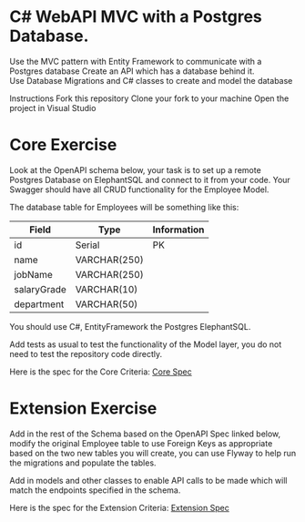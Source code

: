 # C# WebAPI MVC with a Postgres Database.

Use the MVC pattern with Entity Framework to communicate with a Postgres database Create an API which has a database behind it.  
Use Database Migrations and C# classes to create and model the database

Instructions Fork this repository Clone your fork to your machine Open the project in Visual Studio

# Core Exercise

Look at the OpenAPI schema below, your task is to set up a remote Postgres Database on ElephantSQL and connect to it from your code. Your Swagger should have all CRUD functionality for the Employee Model.

The database table for Employees will be something like this:


| Field       | Type         | Information |
|-------------|--------------|-------------|
| id          | Serial       | PK          |
| name        | VARCHAR(250) |             |
| jobName     | VARCHAR(250) |             |
| salaryGrade | VARCHAR(10)  |             |
| department  | VARCHAR(50)  |             |



You should use C#, EntityFramework the Postgres ElephantSQL.

Add tests as usual to test the functionality of the Model layer, you do not need to test the repository code directly.

Here is the spec for the Core Criteria: [Core Spec](https://boolean-uk.github.io/java-api-mvc-with-postgres/)

# Extension Exercise

Add in the rest of the Schema based on the OpenAPI Spec linked below, modify the original Employee table to use Foreign Keys as appropriate based on the two new tables you will create, you can use Flyway to help run the migrations and populate the tables.

Add in models and other classes to enable API calls to be made which will match the endpoints specified in the schema.

Here is the spec for the Extension Criteria: [Extension Spec](https://boolean-uk.github.io/java-api-mvc-with-postgres/extensions.html)